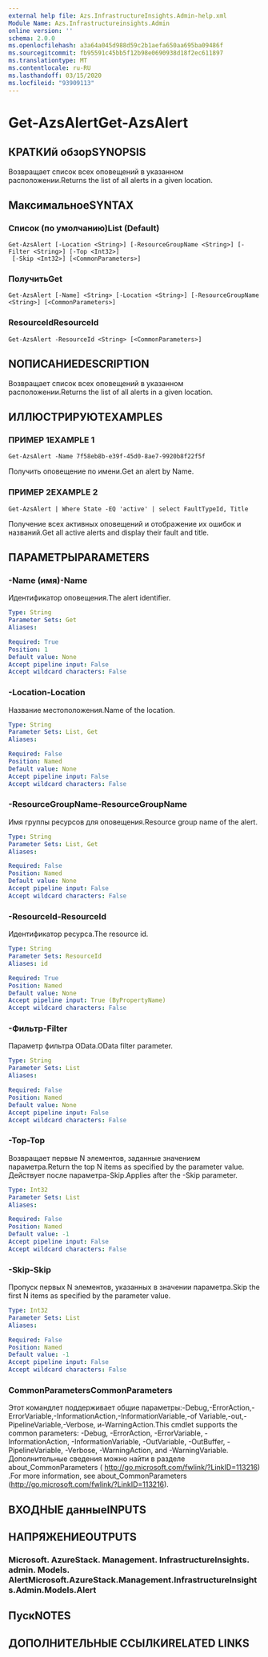 ```yaml
---
external help file: Azs.InfrastructureInsights.Admin-help.xml
Module Name: Azs.Infrastructureinsights.Admin
online version: ''
schema: 2.0.0
ms.openlocfilehash: a3a64a045d988d59c2b1aefa650aa695ba09486f
ms.sourcegitcommit: fb95591c45bb5f12b98e0690938d18f2ec611897
ms.translationtype: MT
ms.contentlocale: ru-RU
ms.lasthandoff: 03/15/2020
ms.locfileid: "93909113"
---
```

# <span data-ttu-id="1e789-101">Get-AzsAlert</span><span class="sxs-lookup"><span data-stu-id="1e789-101">Get-AzsAlert</span></span>

## <span data-ttu-id="1e789-102">КРАТКИй обзор</span><span class="sxs-lookup"><span data-stu-id="1e789-102">SYNOPSIS</span></span>
<span data-ttu-id="1e789-103">Возвращает список всех оповещений в указанном расположении.</span><span class="sxs-lookup"><span data-stu-id="1e789-103">Returns the list of all alerts in a given location.</span></span>

## <span data-ttu-id="1e789-104">Максимальное</span><span class="sxs-lookup"><span data-stu-id="1e789-104">SYNTAX</span></span>

### <span data-ttu-id="1e789-105">Список (по умолчанию)</span><span class="sxs-lookup"><span data-stu-id="1e789-105">List (Default)</span></span>
```
Get-AzsAlert [-Location <String>] [-ResourceGroupName <String>] [-Filter <String>] [-Top <Int32>]
 [-Skip <Int32>] [<CommonParameters>]
```

### <span data-ttu-id="1e789-106">Получить</span><span class="sxs-lookup"><span data-stu-id="1e789-106">Get</span></span>
```
Get-AzsAlert [-Name] <String> [-Location <String>] [-ResourceGroupName <String>] [<CommonParameters>]
```

### <span data-ttu-id="1e789-107">ResourceId</span><span class="sxs-lookup"><span data-stu-id="1e789-107">ResourceId</span></span>
```
Get-AzsAlert -ResourceId <String> [<CommonParameters>]
```

## <span data-ttu-id="1e789-108">NОПИСАНИЕ</span><span class="sxs-lookup"><span data-stu-id="1e789-108">DESCRIPTION</span></span>
<span data-ttu-id="1e789-109">Возвращает список всех оповещений в указанном расположении.</span><span class="sxs-lookup"><span data-stu-id="1e789-109">Returns the list of all alerts in a given location.</span></span>

## <span data-ttu-id="1e789-110">ИЛЛЮСТРИРУЮТ</span><span class="sxs-lookup"><span data-stu-id="1e789-110">EXAMPLES</span></span>

### <span data-ttu-id="1e789-111">ПРИМЕР 1</span><span class="sxs-lookup"><span data-stu-id="1e789-111">EXAMPLE 1</span></span>
```
Get-AzsAlert -Name 7f58eb8b-e39f-45d0-8ae7-9920b8f22f5f
```

<span data-ttu-id="1e789-112">Получить оповещение по имени.</span><span class="sxs-lookup"><span data-stu-id="1e789-112">Get an alert by Name.</span></span>

### <span data-ttu-id="1e789-113">ПРИМЕР 2</span><span class="sxs-lookup"><span data-stu-id="1e789-113">EXAMPLE 2</span></span>
```
Get-AzsAlert | Where State -EQ 'active' | select FaultTypeId, Title
```

<span data-ttu-id="1e789-114">Получение всех активных оповещений и отображение их ошибок и названий.</span><span class="sxs-lookup"><span data-stu-id="1e789-114">Get all active alerts and display their fault and title.</span></span>

## <span data-ttu-id="1e789-115">ПАРАМЕТРЫ</span><span class="sxs-lookup"><span data-stu-id="1e789-115">PARAMETERS</span></span>

### <span data-ttu-id="1e789-116">-Name (имя)</span><span class="sxs-lookup"><span data-stu-id="1e789-116">-Name</span></span>
<span data-ttu-id="1e789-117">Идентификатор оповещения.</span><span class="sxs-lookup"><span data-stu-id="1e789-117">The alert identifier.</span></span>

```yaml
Type: String
Parameter Sets: Get
Aliases:

Required: True
Position: 1
Default value: None
Accept pipeline input: False
Accept wildcard characters: False
```

### <span data-ttu-id="1e789-118">-Location</span><span class="sxs-lookup"><span data-stu-id="1e789-118">-Location</span></span>
<span data-ttu-id="1e789-119">Название местоположения.</span><span class="sxs-lookup"><span data-stu-id="1e789-119">Name of the location.</span></span>

```yaml
Type: String
Parameter Sets: List, Get
Aliases:

Required: False
Position: Named
Default value: None
Accept pipeline input: False
Accept wildcard characters: False
```

### <span data-ttu-id="1e789-120">-ResourceGroupName</span><span class="sxs-lookup"><span data-stu-id="1e789-120">-ResourceGroupName</span></span>
<span data-ttu-id="1e789-121">Имя группы ресурсов для оповещения.</span><span class="sxs-lookup"><span data-stu-id="1e789-121">Resource group name of the alert.</span></span>

```yaml
Type: String
Parameter Sets: List, Get
Aliases:

Required: False
Position: Named
Default value: None
Accept pipeline input: False
Accept wildcard characters: False
```

### <span data-ttu-id="1e789-122">-ResourceId</span><span class="sxs-lookup"><span data-stu-id="1e789-122">-ResourceId</span></span>
<span data-ttu-id="1e789-123">Идентификатор ресурса.</span><span class="sxs-lookup"><span data-stu-id="1e789-123">The resource id.</span></span>

```yaml
Type: String
Parameter Sets: ResourceId
Aliases: id

Required: True
Position: Named
Default value: None
Accept pipeline input: True (ByPropertyName)
Accept wildcard characters: False
```

### <span data-ttu-id="1e789-124">-Фильтр</span><span class="sxs-lookup"><span data-stu-id="1e789-124">-Filter</span></span>
<span data-ttu-id="1e789-125">Параметр фильтра OData.</span><span class="sxs-lookup"><span data-stu-id="1e789-125">OData filter parameter.</span></span>

```yaml
Type: String
Parameter Sets: List
Aliases:

Required: False
Position: Named
Default value: None
Accept pipeline input: False
Accept wildcard characters: False
```

### <span data-ttu-id="1e789-126">-Top</span><span class="sxs-lookup"><span data-stu-id="1e789-126">-Top</span></span>
<span data-ttu-id="1e789-127">Возвращает первые N элементов, заданные значением параметра.</span><span class="sxs-lookup"><span data-stu-id="1e789-127">Return the top N items as specified by the parameter value.</span></span>
<span data-ttu-id="1e789-128">Действует после параметра-Skip.</span><span class="sxs-lookup"><span data-stu-id="1e789-128">Applies after the -Skip parameter.</span></span>

```yaml
Type: Int32
Parameter Sets: List
Aliases:

Required: False
Position: Named
Default value: -1
Accept pipeline input: False
Accept wildcard characters: False
```

### <span data-ttu-id="1e789-129">-Skip</span><span class="sxs-lookup"><span data-stu-id="1e789-129">-Skip</span></span>
<span data-ttu-id="1e789-130">Пропуск первых N элементов, указанных в значении параметра.</span><span class="sxs-lookup"><span data-stu-id="1e789-130">Skip the first N items as specified by the parameter value.</span></span>

```yaml
Type: Int32
Parameter Sets: List
Aliases:

Required: False
Position: Named
Default value: -1
Accept pipeline input: False
Accept wildcard characters: False
```

### <span data-ttu-id="1e789-131">CommonParameters</span><span class="sxs-lookup"><span data-stu-id="1e789-131">CommonParameters</span></span>
<span data-ttu-id="1e789-132">Этот командлет поддерживает общие параметры:-Debug,-ErrorAction,-ErrorVariable,-InformationAction,-InformationVariable,-of Variable,-out,-PipelineVariable,-Verbose, и-WarningAction.</span><span class="sxs-lookup"><span data-stu-id="1e789-132">This cmdlet supports the common parameters: -Debug, -ErrorAction, -ErrorVariable, -InformationAction, -InformationVariable, -OutVariable, -OutBuffer, -PipelineVariable, -Verbose, -WarningAction, and -WarningVariable.</span></span> <span data-ttu-id="1e789-133">Дополнительные сведения можно найти в разделе about_CommonParameters ( http://go.microsoft.com/fwlink/?LinkID=113216) .</span><span class="sxs-lookup"><span data-stu-id="1e789-133">For more information, see about_CommonParameters (http://go.microsoft.com/fwlink/?LinkID=113216).</span></span>

## <span data-ttu-id="1e789-134">ВХОДНЫЕ данные</span><span class="sxs-lookup"><span data-stu-id="1e789-134">INPUTS</span></span>

## <span data-ttu-id="1e789-135">НАПРЯЖЕНИЕ</span><span class="sxs-lookup"><span data-stu-id="1e789-135">OUTPUTS</span></span>

### <span data-ttu-id="1e789-136">Microsoft. AzureStack. Management. InfrastructureInsights. admin. Models. Alert</span><span class="sxs-lookup"><span data-stu-id="1e789-136">Microsoft.AzureStack.Management.InfrastructureInsights.Admin.Models.Alert</span></span>

## <span data-ttu-id="1e789-137">Пуск</span><span class="sxs-lookup"><span data-stu-id="1e789-137">NOTES</span></span>

## <span data-ttu-id="1e789-138">ДОПОЛНИТЕЛЬНЫЕ ССЫЛКИ</span><span class="sxs-lookup"><span data-stu-id="1e789-138">RELATED LINKS</span></span>
